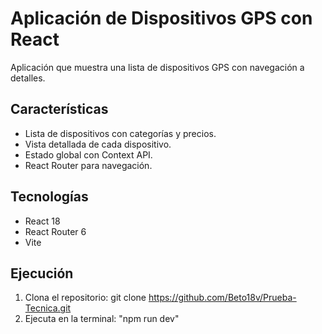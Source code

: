 # Aplicación de Dispositivos GPS con React

Aplicación que muestra una lista de dispositivos GPS con navegación a detalles.

## Características

- Lista de dispositivos con categorías y precios.
- Vista detallada de cada dispositivo.
- Estado global con Context API.
- React Router para navegación.

## Tecnologías

- React 18
- React Router 6
- Vite

## Ejecución

1. Clona el repositorio:
   git clone https://github.com/Beto18v/Prueba-Tecnica.git
2. Ejecuta en la terminal:
   "npm run dev"
